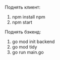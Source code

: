 Поднять клиент:
1. npm install npm 
2. npm start

Поднять бэкенд:
1. go mod init backend
2. go mod tidy
3. go run main.go